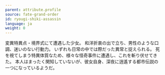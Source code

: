 ```yaml
---
parent: attribute.profile
source: fate-grand-order
id: ryougi-shiki-assassin
language: ja
weight: 0
---
```


変異特異点・境界式にて遭遇した少女。
和洋折衷の出で立ち、男性のような口調、迷いのない行動力。
いずれも日常の中では際だった異常と捉えられる。
死を視てしまう特異体質なため、様々な怪奇事件に遭遇し、これを斬り伏せてきた。
本人はまったく関知していないが、彼女自身、深夜に逍遙する都市伝説の一つになっているようだ。
